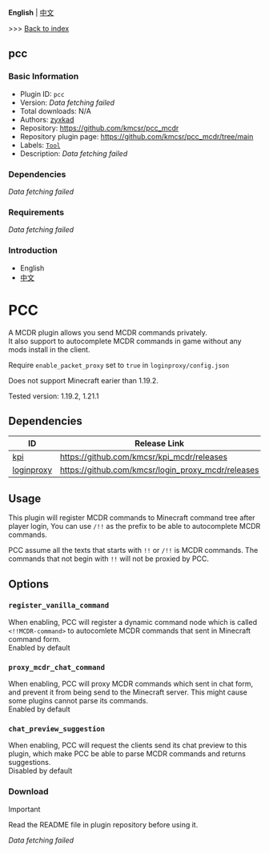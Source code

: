 **English** | [中文](readme-zh_cn.md)

\>\>\> [Back to index](/readme.md)

## pcc

### Basic Information

- Plugin ID: `pcc`
- Version: *Data fetching failed*
- Total downloads: N/A
- Authors: [zyxkad](https://github.com/zyxkad)
- Repository: https://github.com/kmcsr/pcc_mcdr
- Repository plugin page: https://github.com/kmcsr/pcc_mcdr/tree/main
- Labels: [`Tool`](/labels/tool/readme.md)
- Description: *Data fetching failed*

### Dependencies

*Data fetching failed*

### Requirements

*Data fetching failed*

### Introduction


- English
- [中文](https://github.com/kmcsr/pcc_mcdr/tree/main/README_zh.MD)

# PCC

A MCDR plugin allows you send MCDR commands privately.  
It also support to autocomplete MCDR commands in game without any mods install in the client.

Require `enable_packet_proxy` set to `true` in `loginproxy/config.json`

Does not support Minecraft earier than 1.19.2.

Tested version: 1.19.2, 1.21.1

## Dependencies

| ID                                                      | Release Link                                         |
| ------------------------------------------------------- | ---------------------------------------------------- |
| [kpi](https://github.com/kmcsr/kpi_mcdr)                | <https://github.com/kmcsr/kpi_mcdr/releases>         |
| [loginproxy](https://github.com/kmcsr/login_proxy_mcdr) | <https://github.com/kmcsr/login_proxy_mcdr/releases> |

## Usage

This plugin will register MCDR commands to Minecraft command tree after player login,
You can use `/!!` as the prefix to be able to autocomplete MCDR commands.

PCC assume all the texts that starts with `!!` or `/!!` is MCDR commands. The commands that not begin with `!!` will not be proxied by PCC.

## Options

### `register_vanilla_command`

When enabling, PCC will register a dynamic command node which is called `<!!MCDR-command>` to autocomlete MCDR commands that sent in Minecraft command form.  
Enabled by default

### `proxy_mcdr_chat_command`

When enabling, PCC will proxy MCDR commands which sent in chat form, and prevent it from being send to the Minecraft server.
This might cause some plugins cannot parse its commands.  
Enabled by default

### `chat_preview_suggestion`

When enabling, PCC will request the clients send its chat preview to this plugin, which make PCC be able to parse MCDR commands and returns suggestions.  
Disabled by default


### Download

> [!IMPORTANT]
> Read the README file in plugin repository before using it.

*Data fetching failed*


